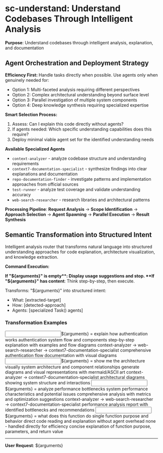 # sc-understand: Understand Codebases Through Intelligent Analysis

**Purpose**: Understand codebases through intelligent analysis, explanation, and documentation

## Agent Orchestration and Deployment Strategy

**Efficiency First:** Handle tasks directly when possible. Use agents only when genuinely needed for:

- Option 1: Multi-faceted analysis requiring different perspectives
- Option 2: Complex architectural understanding beyond surface level
- Option 3: Parallel investigation of multiple system components
- Option 4: Deep knowledge synthesis requiring specialized expertise

**Smart Selection Process:**

1. Assess: Can I explain this code directly without agents?
2. If agents needed: Which specific understanding capabilities does this require?
3. Deploy minimal viable agent set for the identified understanding needs

**Available Specialized Agents**

- `context-analyzer` - analyze codebase structure and understanding requirements
- `context7-documentation-specialist` - synthesize findings into clear explanations and documentation
- `repo-documentation-finder` - investigate patterns and implementation approaches from official sources
- `test-runner` - analyze test coverage and validate understanding accuracy
- `web-search-researcher` - research libraries and architectural patterns

**Processing Pipeline**: **Request Analysis** → **Scope Identification** → **Approach Selection** → **Agent Spawning** → **Parallel Execution** → **Result Synthesis**

## Semantic Transformation into Structured Intent

Intelligent analysis router that transforms natural language into structured understanding approaches for code explanation, architecture visualization, and knowledge extraction.

**Command Execution:**

**If "${arguments}" is empty**: Display usage suggestions and stop.  
**If "${arguments}" has content**: Think step-by-step, then execute.

Transforms: "${arguments}" into structured intent:

- What: [extracted-target]
- How: [detected-approach]
- Agents: [specialized Task() agents]

### Transformation Examples

<example>
<input>${arguments} = explain how authentication works</input>
<what>authentication system flow and components</what>
<how>step-by-step explanation with examples and flow diagrams</how>
<agents>context-analyzer → web-search-researcher → context7-documentation-specialist</agents>
<output>comprehensive authentication flow documentation with visual diagrams</output>
</example>

<example>
<input>${arguments} = show me the architecture visually</input>
<what>system architecture and component relationships</what>
<how>generate diagrams and visual representations with mermaid/ASCII art</how>
<agents>context-analyzer → context7-documentation-specialist</agents>
<output>architectural diagrams showing system structure and interactions</output>
</example>

<example>
<input>${arguments} = analyze performance bottlenecks</input>
<what>system performance characteristics and potential issues</what>
<how>comprehensive analysis with metrics and optimization suggestions</how>
<agents>context-analyzer → web-search-researcher → context7-documentation-specialist</agents>
<output>performance analysis report with identified bottlenecks and recommendations</output>
</example>

<example>
<input>${arguments} = what does this function do</input>
<what>single function purpose and behavior</what>
<how>direct code reading and explanation without agent overhead</how>
<agents>none - handled directly for efficiency</agents>
<output>concise explanation of function purpose, parameters, and return value</output>
</example>

---

**User Request**: ${arguments}
